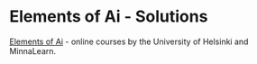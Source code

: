 
# Elements of Ai - Solutions

[Elements of Ai](https://www.elementsofai.com/) - online courses by the University of Helsinki and MinnaLearn. 


